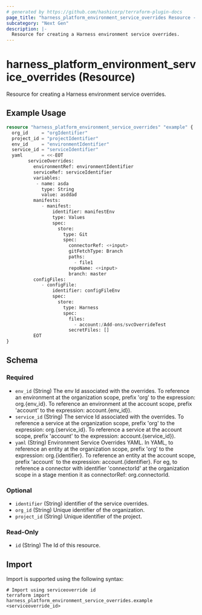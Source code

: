 ```yaml
---
# generated by https://github.com/hashicorp/terraform-plugin-docs
page_title: "harness_platform_environment_service_overrides Resource - terraform-provider-harness"
subcategory: "Next Gen"
description: |-
  Resource for creating a Harness environment service overrides.
---
```


# harness_platform_environment_service_overrides (Resource)

Resource for creating a Harness environment service overrides.

## Example Usage

```terraform
resource "harness_platform_environment_service_overrides" "example" {
  org_id     = "orgIdentifier"
  project_id = "projectIdentifier"
  env_id     = "environmentIdentifier"
  service_id = "serviceIdentifier"
  yaml       = <<-EOT
        serviceOverrides:
          environmentRef: environmentIdentifier
          serviceRef: serviceIdentifier
          variables:
           - name: asda
             type: String
             value: asddad
          manifests:
             - manifest:
                 identifier: manifestEnv
                 type: Values
                 spec:
                   store:
                     type: Git
                     spec:
                       connectorRef: <+input>
                       gitFetchType: Branch
                       paths:
                         - file1
                       repoName: <+input>
                       branch: master
          configFiles:
             - configFile:
                 identifier: configFileEnv
                 spec:
                   store:
                     type: Harness
                     spec:
                       files:
                         - account:/Add-ons/svcOverrideTest
                       secretFiles: []
		  EOT
}
```

<!-- schema generated by tfplugindocs -->
## Schema

### Required

- `env_id` (String) The env Id associated with the overrides. To reference an environment at the organization scope, prefix 'org' to the expression: org.{env_id}. To reference an environment at the account scope, prefix 'account' to the expression: account.{env_id}).
- `service_id` (String) The service Id associated with the overrides. To reference a service at the organization scope, prefix 'org' to the expression: org.{service_id}. To reference a service at the account scope, prefix 'account' to the expression: account.{service_id}).
- `yaml` (String) Environment Service Overrides YAML. In YAML, to reference an entity at the organization scope, prefix 'org' to the expression: org.{identifier}. To reference an entity at the account scope, prefix 'account` to the expression: account.{identifier}. For eg, to reference a connector with identifier 'connectorId' at the organization scope in a stage mention it as connectorRef: org.connectorId.

### Optional

- `identifier` (String) identifier of the service overrides.
- `org_id` (String) Unique identifier of the organization.
- `project_id` (String) Unique identifier of the project.

### Read-Only

- `id` (String) The Id of this resource.

## Import

Import is supported using the following syntax:

```shell
# Import using serviceoverride id
terraform import harness_platform_environment_service_overrides.example <serviceoverride_id>
```

